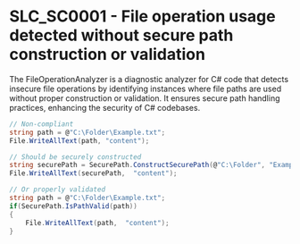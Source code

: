 # SLC_SC0001 - File operation usage detected without secure path construction or validation

The FileOperationAnalyzer is a diagnostic analyzer for C# code that detects insecure file operations by identifying instances where file paths are used without proper construction or validation. 
It ensures secure path handling practices, enhancing the security of C# codebases.

````csharp
// Non-compliant
string path = @"C:\Folder\Example.txt";
File.WriteAllText(path, "content"); 

// Should be securely constructed
string securePath = SecurePath.ConstructSecurePath(@"C:\Folder", "Example.txt");
File.WriteAllText(securePath,  "content");

// Or properly validated
string path = @"C:\Folder\Example.txt";
if(SecurePath.IsPathValid(path))
{
	File.WriteAllText(path,  "content");
}
````

